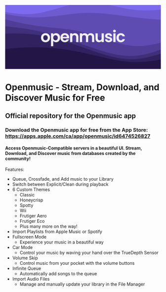 ![Openmusic Banner](GitHub-Stuff/ombanner.png)

# Openmusic - Stream, Download, and Discover Music for Free
## Official repository for the Openmusic app

### Download the Openmusic app for free from the App Store: https://apps.apple.com/ca/app/openmusic/id6474526827
#### Access Openmusic-Compatible servers in a beautiful UI. Stream, Download, and Discover music from databases created by the community!

Features:
- Queue, Crossfade, and Add music to your Library
- Switch between Explicit/Clean during playback
- 6 Custom Themes
  - Classic
  - Honeycrisp
  - Spotty
  - Wii
  - Frutiger Aero
  - Frutiger Eco
  - Plus many more on the way!
- Import Playlists from Apple Music or Spotify
- Fullscreen Mode
  - Experience your music in a beautiful way
- Car Mode
  - Control your music by waving your hand over the TrueDepth Sensor
- Volume Skip
  - Control music from your pocket with the volume buttons
- Infinite Queue
  - Automatically add songs to the queue
- Import Audio Files
  - Manage and manually update your library in the File Manager

